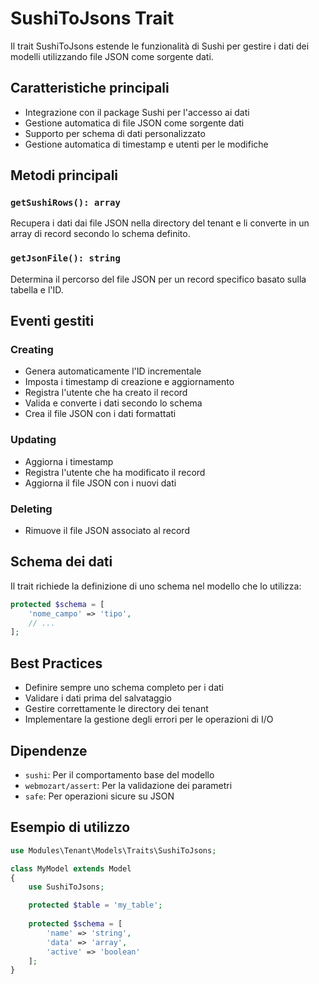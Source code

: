 # SushiToJsons Trait

Il trait SushiToJsons estende le funzionalità di Sushi per gestire i dati dei modelli utilizzando file JSON come sorgente dati.

## Caratteristiche principali

- Integrazione con il package Sushi per l'accesso ai dati
- Gestione automatica di file JSON come sorgente dati
- Supporto per schema di dati personalizzato
- Gestione automatica di timestamp e utenti per le modifiche

## Metodi principali

### `getSushiRows(): array`
Recupera i dati dai file JSON nella directory del tenant e li converte in un array di record secondo lo schema definito.

### `getJsonFile(): string`
Determina il percorso del file JSON per un record specifico basato sulla tabella e l'ID.

## Eventi gestiti

### Creating
- Genera automaticamente l'ID incrementale
- Imposta i timestamp di creazione e aggiornamento
- Registra l'utente che ha creato il record
- Valida e converte i dati secondo lo schema
- Crea il file JSON con i dati formattati

### Updating
- Aggiorna i timestamp
- Registra l'utente che ha modificato il record
- Aggiorna il file JSON con i nuovi dati

### Deleting
- Rimuove il file JSON associato al record

## Schema dei dati

Il trait richiede la definizione di uno schema nel modello che lo utilizza:

```php
protected $schema = [
    'nome_campo' => 'tipo',
    // ...
];
```

## Best Practices

- Definire sempre uno schema completo per i dati
- Validare i dati prima del salvataggio
- Gestire correttamente le directory dei tenant
- Implementare la gestione degli errori per le operazioni di I/O

## Dipendenze

- `sushi`: Per il comportamento base del modello
- `webmozart/assert`: Per la validazione dei parametri
- `safe`: Per operazioni sicure su JSON

## Esempio di utilizzo

```php
use Modules\Tenant\Models\Traits\SushiToJsons;

class MyModel extends Model
{
    use SushiToJsons;

    protected $table = 'my_table';
    
    protected $schema = [
        'name' => 'string',
        'data' => 'array',
        'active' => 'boolean'
    ];
}
``` 
